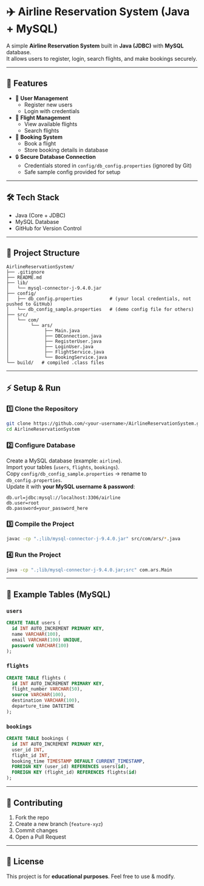 # ✈️ Airline Reservation System (Java + MySQL)

A simple **Airline Reservation System** built in **Java (JDBC)** with **MySQL** database.  
It allows users to register, login, search flights, and make bookings securely.

---

## 🚀 Features

- 👤 **User Management**
  - Register new users
  - Login with credentials
- 🛫 **Flight Management**
  - View available flights
  - Search flights
- 📑 **Booking System**
  - Book a flight
  - Store booking details in database
- 🔒 **Secure Database Connection**
  - Credentials stored in `config/db_config.properties` (ignored by Git)
  - Safe sample config provided for setup

---

## 🛠️ Tech Stack

- Java (Core + JDBC)
- MySQL Database
- GitHub for Version Control

---

## 📂 Project Structure

```
AirlineReservationSystem/
├── .gitignore
├── README.md
├── lib/
│   └── mysql-connector-j-9.4.0.jar
├── config/
│   ├── db_config.properties          # (your local credentials, not pushed to GitHub)
│   └── db_config_sample.properties   # (demo config file for others)
├── src/
│   └── com/
│        └── ars/
│             ├── Main.java
│             ├── DBConnection.java
│             ├── RegisterUser.java
│             ├── LoginUser.java
│             ├── FlightService.java
│             └── BookingService.java
└── build/   # compiled .class files
```

---

## ⚡ Setup & Run

### 1️⃣ Clone the Repository

```sh
git clone https://github.com/<your-username>/AirlineReservationSystem.git
cd AirlineReservationSystem
```

### 2️⃣ Configure Database

Create a MySQL database (example: `airline`).  
Import your tables (`users`, `flights`, `bookings`).  
Copy `config/db_config_sample.properties` → rename to `db_config.properties`.  
Update it with **your MySQL username & password**:

```properties
db.url=jdbc:mysql://localhost:3306/airline
db.user=root
db.password=your_password_here
```

### 3️⃣ Compile the Project

```sh
javac -cp ".;lib/mysql-connector-j-9.4.0.jar" src/com/ars/*.java
```

### 4️⃣ Run the Project

```sh
java -cp ".;lib/mysql-connector-j-9.4.0.jar;src" com.ars.Main
```

---

## 📖 Example Tables (MySQL)

### `users`

```sql
CREATE TABLE users (
  id INT AUTO_INCREMENT PRIMARY KEY,
  name VARCHAR(100),
  email VARCHAR(100) UNIQUE,
  password VARCHAR(100)
);
```

### `flights`

```sql
CREATE TABLE flights (
  id INT AUTO_INCREMENT PRIMARY KEY,
  flight_number VARCHAR(50),
  source VARCHAR(100),
  destination VARCHAR(100),
  departure_time DATETIME
);
```

### `bookings`

```sql
CREATE TABLE bookings (
  id INT AUTO_INCREMENT PRIMARY KEY,
  user_id INT,
  flight_id INT,
  booking_time TIMESTAMP DEFAULT CURRENT_TIMESTAMP,
  FOREIGN KEY (user_id) REFERENCES users(id),
  FOREIGN KEY (flight_id) REFERENCES flights(id)
);
```

---

## 🤝 Contributing

1. Fork the repo
2. Create a new branch (`feature-xyz`)
3. Commit changes
4. Open a Pull Request

---

## 📜 License

This project is for **educational purposes**. Feel free to use & modify.